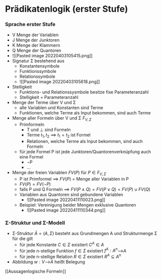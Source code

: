 # Prädikatenlogik (erster Stufe)
### Sprache erster Stufe
+ V Menge der Variablen
+ J  Menge der Junktoren
+ K Menge der Klammern
+ Q Menge der Quantoren
+ ![[Pasted image 20220403105415.png]]
+ Signatur Σ bestehend aus
	+ Konstantensymbole
	+ Funktionssymbole
	+ Relationssymbole
	+ ![[Pasted image 20220403105618.png]]
+ Stelligkeit
	+ Funktions- und Relationssysmbole besitze fixe Parameteranzahl
	+ Stelligkeit = Parameteranzahl
+ Menge der Terme über V und Σ
	+ alle Variablen und Konstanten sind Terme
	+ Funktionen, welche Terme als Input bekommen, sind auch Terme
+ Menge aller Formeln über V und Σ $F_{V,Σ}$
	+ Primformeln
		+ T und ⊥ sind Formeln
		+ Terme $t_1, t_2$ ==> $t_1=t_2$ ist Formel
		+ Relationen, welche Terme als Input bekommen, sind auch Formeln
	+ für jede Formel P ist jede Junktoren/Quantorenverknüpfung auch eine Formel
		+ ¬P
		+ ...
+ Menge der freien Variablen $FV(P)$ für $P∈F_{V,Σ}$
	+ P ist Primformel ==> $FV(P)$ = Menge aller Variablen in P
	+ $FV(P)=FV(¬P)$
	+ falls P und Q Formeln ==> $FV(P∧Q)=FV(P∨Q)=FV(P)∪FV(Q)$
	+ Variablen aus Quantoren sind gebundene Variablen
		+ ![[Pasted image 20220411110023.png]]
	+ Beispiel: Vereinigung beider Mengen exklusive Quantoren 
		+ ![[Pasted image 20220411110344.png]]

### Σ-Struktur und Σ-Modell
+ Σ-Struktur $Ä=(A,Σ)$ besteht aus Grundmengen A und Strukturmenge Σ für die gilt
	+ für jede Konstante $C∈Σ$ existiert $C^A∈A$
	+ für jede n-stellige Funktion $f∈Σ$ existiert $f^A: A^n$-->$A$
	+ für jede n-stellige Relation $R∈Σ$ existiert $R^A⊆A^n$
+ Abbildung $w: V$-->$A$ heißt Belegung



[[Aussagenlogische Formeln]]